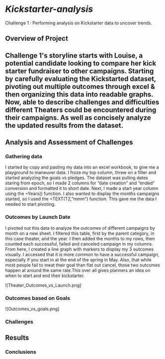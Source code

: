 # ***Kickstarter-analysis***
Challenge 1 : Performing analysis on Kickstarter data to uncover trends.

## **Overview of Project**

Challenge 1's storyline starts with Louise, a potential candidate looking to compare her kick starter fundraiser to other campaigns. Starting by carefully evaluating the Kickstarted dataset, pivoting out multiple outcomes through excel & then organizing this data into readable graphs. Now, able to describe challenges and difficulties different Theaters could be encountered during their campaigns. As well as concisely analyze the updated results from the dataset.  
--------------------------------------------------------------------------------------------------------------------------------------------------------------------------------
## Analysis and Assessment of Challenges
### Gathering data

I started by copy and pasting my data into an excel workbook, to give me a playground to maneuver data. I froze my top column, threw on a filter and started analyzing the goals vs pledges. The dataset was pulling dates staring from epoch, so I made 2 columns for “date creation” and “ended” conversion and formatted it to short date. Next, I made a start year column using the =Years() function. I also wanted to display the months campaigns started, so I used the =TEXT(T2,”mmm”) function. This gave me the data I needed to start pivoting. 

### Outcomes by Launch Date
I pivoted out this data to analyze the outcomes of different campaigns by month on a new sheet. I filtered this table, first by the parent category, in this case theater, and the year. I then added the months to my rows, then counted each successful, failed and canceled campaign in my columns. From here, I created a line graph with markers to display my 3 outcomes visually. I accessed that it is more common to have a successful campaign, especially if you start in at the end of the spring in May. Also, that while most people fail to meat their goal than flat out cancel, those two outcomes happen at around the same rate.This over all gives planners an idea on when to start and end their kickstarter. 

![Theater_Outcomes_vs_Launch.png]

### Outcomes based on Goals




![Outcomes_vs_goals.png]

### Challenges



## Results

### Conclusions

